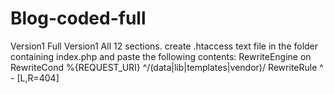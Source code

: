 # Blog-coded-full
Version1 Full
Version1 All 12 sections.
create .htaccess text file in the folder containing index.php and paste the following contents:
RewriteEngine on
RewriteCond %{REQUEST_URI} ^/(data|lib|templates|vendor)/
RewriteRule ^ - [L,R=404]

